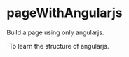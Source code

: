 # pageWithAngularjs

  Build a page using only angularjs.
  
  -To learn the structure of angularjs.
